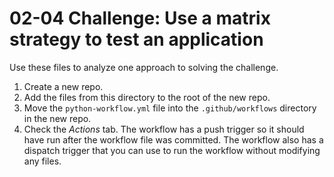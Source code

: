 # 02-04 Challenge: Use a matrix strategy to test an application
Use these files to analyze one approach to solving the challenge.

1. Create a new repo.
1. Add the files from this directory to the root of the new repo.
1. Move the `python-workflow.yml` file into the `.github/workflows` directory in the new repo.
1. Check the *Actions* tab.  The workflow has a push trigger so it should have run after the workflow file was committed.  The workflow also has a dispatch trigger that you can use to run the workflow without modifying any files.
